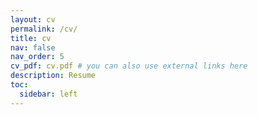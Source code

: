 ```yaml
---
layout: cv
permalink: /cv/
title: cv
nav: false
nav_order: 5
cv_pdf: cv.pdf # you can also use external links here
description: Resume
toc:
  sidebar: left
---
```

